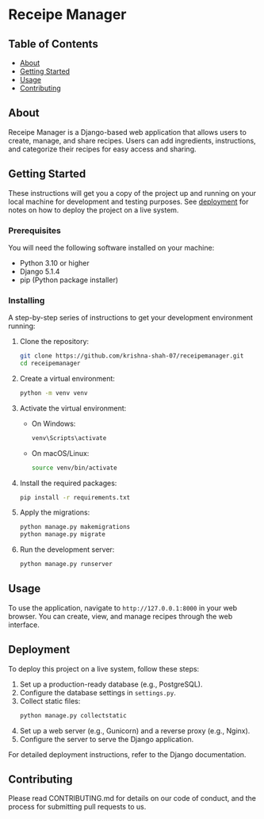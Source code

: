# Receipe Manager

## Table of Contents

- [About](#about)
- [Getting Started](#getting_started)
- [Usage](#usage)
- [Contributing](../CONTRIBUTING.md)

## About <a name = "about"></a>

Receipe Manager is a Django-based web application that allows users to create, manage, and share recipes. Users can add ingredients, instructions, and categorize their recipes for easy access and sharing.

## Getting Started <a name = "getting_started"></a>

These instructions will get you a copy of the project up and running on your local machine for development and testing purposes. See [deployment](#deployment) for notes on how to deploy the project on a live system.

### Prerequisites

You will need the following software installed on your machine:

- Python 3.10 or higher
- Django 5.1.4
- pip (Python package installer)

### Installing

A step-by-step series of instructions to get your development environment running:

1. Clone the repository:
    ```sh
    git clone https://github.com/krishna-shah-07/receipemanager.git
    cd receipemanager
    ```

2. Create a virtual environment:
    ```sh
    python -m venv venv
    ```

3. Activate the virtual environment:
    - On Windows:
        ```sh
        venv\Scripts\activate
        ```
    - On macOS/Linux:
        ```sh
        source venv/bin/activate
        ```

4. Install the required packages:
    ```sh
    pip install -r requirements.txt
    ```

5. Apply the migrations:
    ```sh
    python manage.py makemigrations
    python manage.py migrate
    ```

6. Run the development server:
    ```sh
    python manage.py runserver
    ```

## Usage <a name = "usage"></a>

To use the application, navigate to `http://127.0.0.1:8000` in your web browser. You can create, view, and manage recipes through the web interface.

## Deployment <a name = "deployment"></a>

To deploy this project on a live system, follow these steps:

1. Set up a production-ready database (e.g., PostgreSQL).
2. Configure the database settings in `settings.py`.
3. Collect static files:
    ```sh
    python manage.py collectstatic
    ```
4. Set up a web server (e.g., Gunicorn) and a reverse proxy (e.g., Nginx).
5. Configure the server to serve the Django application.

For detailed deployment instructions, refer to the Django documentation.

## Contributing

Please read CONTRIBUTING.md for details on our code of conduct, and the process for submitting pull requests to us.

